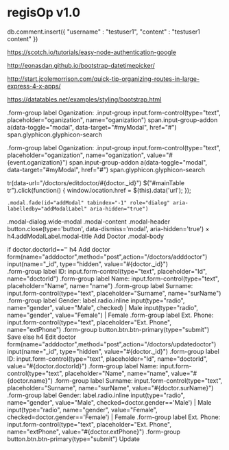 # regisOp v1.0

db.comment.insert({ "username" : "testuser1", "content" : "testuser1 content" })

https://scotch.io/tutorials/easy-node-authentication-google

http://eonasdan.github.io/bootstrap-datetimepicker/

http://start.jcolemorrison.com/quick-tip-organizing-routes-in-large-express-4-x-apps/

https://datatables.net/examples/styling/bootstrap.html

.form-group
           label Oganization: 
           .input-group
            input.form-control(type="text", placeholder="oganization", name="oganization")
            span.input-group-addon
             a(data-toggle="modal", data-target="#myModal", href="#")
              span.glyphicon.glyphicon-search

.form-group
           label Oganization: 
           .input-group
            input.form-control(type="text", placeholder="oganization", name="oganization", value="#{event.oganization}")
            span.input-group-addon
             a(data-toggle="modal", data-target="#myModal", href="#")
              span.glyphicon.glyphicon-search              

tr(data-url="/doctors/editdoctor/#{doctor._id}")
    $("#mainTable tr").click(function() {
      window.location.href = $(this).data('url');
    });


    .modal.fade(id="addModal" tabindex="-1" role="dialog" aria-labelledby="addModalLabel" aria-hidden="true")
  .modal-dialog.wide-modal
    .modal-content
      .modal-header
        button.close(type='button', data-dismiss='modal', aria-hidden='true') ×
        h4.addModalLabel.modal-title Add Doctor
      .modal-body
   

   if doctor.doctorId==''
      h4 Add doctor
      form(name="adddoctor",method="post",action="/doctors/adddoctor")
       input(name="_id", type="hidden", value="#{doctor._id}")      
       .form-group
       label ID: 
       input.form-control(type="text", placeholder="Id", name="doctorId")
       .form-group
       label Name: 
       input.form-control(type="text", placeholder="Name", name="name")
       .form-group
       label Surname: 
       input.form-control(type="text", placeholder="Surname", name="surName")
       .form-group
       label Gender: 
       label.radio.inline
       input(type="radio", name="gender", value="Male", checked) 
       |  Male 
       input(type="radio", name="gender", value="Female")
       |  Female 
       .form-group
       label Ext. Phone: 
       input.form-control(type="text", placeholder="Ext. Phone", name="extPhone")
       .form-group
       button.btn.btn-primary(type="submit") Save
    else
      h4 Edit doctor
      form(name="adddoctor",method="post",action="/doctors/updatedoctor")
       input(name="_id", type="hidden", value="#{doctor._id}")
       .form-group
       label ID: 
       input.form-control(type="text", placeholder="Id", name="doctorId", value="#{doctor.doctorId}")
       .form-group
       label Name: 
       input.form-control(type="text", placeholder="Name", name="name", value="#{doctor.name}")
       .form-group
       label Surname: 
       input.form-control(type="text", placeholder="Surname", name="surName", value="#{doctor.surName}")
       .form-group
       label Gender: 
       label.radio.inline
       input(type="radio", name="gender", value="Male", checked=doctor.gender=='Male') 
       |  Male 
       input(type="radio", name="gender", value="Female", checked=doctor.gender=='Female')
       |  Female 
       .form-group
       label Ext. Phone: 
       input.form-control(type="text", placeholder="Ext. Phone", name="extPhone", value="#{doctor.extPhone}")
       .form-group
       button.btn.btn-primary(type="submit") Update